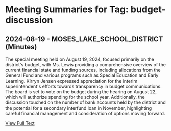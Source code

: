 # Meeting Summaries for Tag: budget-discussion

## 2024-08-19 - MOSES_LAKE_SCHOOL_DISTRICT (Minutes)

The special meeting held on August 19, 2024, focused primarily on the district's budget, with Ms. Lewis providing a comprehensive overview of the current financial state and funding sources, including allocations from the General Fund and various programs such as Special Education and Early Learning. Kirryn Jensen expressed appreciation for the interim superintendent's efforts towards transparency in budget communications. The board is set to vote on the budget during the hearing on August 22, which will authorize spending for the school year. Additionally, the discussion touched on the number of bank accounts held by the district and the potential for a secondary interfund loan in November, highlighting careful financial management and consideration of options moving forward.

[View Full Text](https://raw.githubusercontent.com/VoronoiPerspectives/WashingtonStateSchoolBoardExplorer/refs/heads/main/data/countries/usa/states/wa/counties/grant/school_boards/moses_lake_school_district/2024/2024-08-19-minutes.txt)

